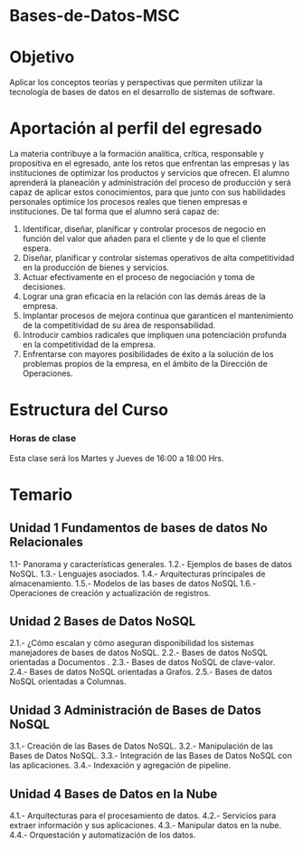 # Bases-de-Datos-MSC

# Objetivo
Aplicar los conceptos teorías y perspectivas que permiten utilizar la tecnología de bases de datos en el desarrollo de sistemas de software. 

# Aportación al perfil del egresado

La materia contribuye a la formación analítica, crítica, responsable y propositiva en el egresado, ante los retos que enfrentan las empresas y las instituciones de optimizar los productos y servicios que ofrecen. El alumno aprenderá la planeación y administración del proceso de producción y será capaz de aplicar estos conocimientos, para que junto con sus habilidades personales optimice los procesos reales que tienen empresas e instituciones. De tal forma que el alumno será capaz de:

1.	Identificar, diseñar, planificar y controlar procesos de negocio en función del valor que añaden para el cliente y de lo que el cliente espera.
2.	Diseñar, planificar y controlar sistemas operativos de alta competitividad en la producción de bienes y servicios.
3.	Actuar efectivamente en el proceso de negociación y toma de decisiones.
4.	Lograr una gran eficacia en la relación con las demás áreas de la empresa.
5.	Implantar procesos de mejora continua que garanticen el mantenimiento de la competitividad de su área de responsabilidad.
6.	Introducir cambios radicales que impliquen una potenciación profunda en la competitividad de la empresa.
7.	Enfrentarse con mayores posibilidades de éxito a la solución de los problemas propios de la empresa, en el ámbito de la Dirección de Operaciones.

# Estructura del Curso

### Horas de clase

Esta clase será los Martes y Jueves  de 16:00 a 18:00 Hrs.

# Temario

## Unidad 1 Fundamentos de bases de datos No Relacionales
1.1- Panorama y características generales. 
1.2.- Ejemplos de bases de datos NoSQL.
1.3.- Lenguajes asociados.
1.4.- Arquitecturas principales de almacenamiento. 
1.5.- Modelos de las bases de datos NoSQL
1.6.- Operaciones de creación y actualización de registros.

## Unidad 2 Bases de Datos NoSQL 
2.1.- ¿Cómo escalan y cómo aseguran disponibilidad los sistemas manejadores de bases de datos NoSQL.
2.2.- Bases de datos NoSQL orientadas a Documentos .
2.3.- Bases de datos NoSQL de clave-valor. 
2.4.- Bases de datos NoSQL orientadas a Grafos.
2.5.- Bases de datos NoSQL orientadas a Columnas. 

## Unidad 3 Administración de Bases de Datos NoSQL
3.1.- Creación de las Bases de Datos NoSQL. 
3.2.- Manipulación de las Bases de Datos NoSQL. 
3.3.- Integración de las Bases de Datos NoSQL con las aplicaciones. 
3.4.- Indexación y agregación de pipeline.

## Unidad 4 Bases de Datos en la Nube
4.1.- Arquitecturas para el procesamiento de datos.
4.2.- Servicios para extraer información y sus aplicaciones.
4.3.- Manipular datos en la nube.
4.4.- Orquestación y automatización de los datos.



